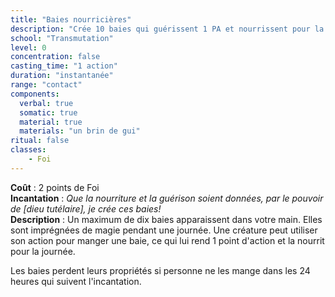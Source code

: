 ```yaml
---
title: "Baies nourricières"
description: "Crée 10 baies qui guérissent 1 PA et nourrissent pour la journée."
school: "Transmutation"
level: 0
concentration: false
casting_time: "1 action"
duration: "instantanée"
range: "contact"
components:
  verbal: true
  somatic: true
  material: true
  materials: "un brin de gui"
ritual: false
classes:
    - Foi
---
```

**Coût** : 2 points de Foi  
**Incantation** : *Que la nourriture et la guérison soient données, par le pouvoir de [dieu tutélaire], je crée ces baies!*    
**Description** : Un maximum de dix baies apparaissent dans votre main. Elles sont imprégnées de magie pendant une journée. Une créature peut utiliser son action pour manger une baie, ce qui lui rend 1 point d'action et la nourrit pour la journée.

Les baies perdent leurs propriétés si personne ne les mange dans les 24 heures qui suivent l'incantation.

